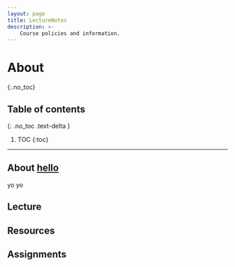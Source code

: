 ```yaml
---
layout: page
title: LectureNotes
description: >-
    Course policies and information.
---
```


# About
{:.no_toc}

## Table of contents
{: .no_toc .text-delta }

1. TOC
{:toc}

---

## About [hello](lecture1.md)

yo yo


## Lecture

## Resources


## Assignments
